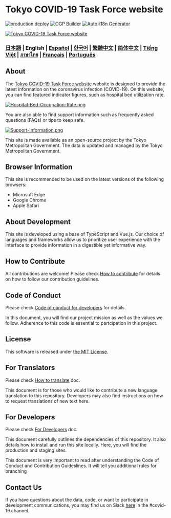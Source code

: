 # Tokyo COVID-19 Task Force website

[![production deploy](https://github.com/tokyo-metropolitan-gov/covid19/workflows/production%20deploy/badge.svg?branch=master)](https://github.com/tokyo-metropolitan-gov/covid19/actions?query=workflow%3A%22production+deploy%22)
[![OGP Builder](https://github.com/tokyo-metropolitan-gov/covid19/workflows/OGP%20Builder/badge.svg?branch=master)](https://github.com/tokyo-metropolitan-gov/covid19/actions?query=workflow%3A%22OGP+Builder%22)
[![Auto-i18n Generator](https://github.com/tokyo-metropolitan-gov/covid19/workflows/Auto-i18n%20Generator/badge.svg?branch=development)](https://github.com/tokyo-metropolitan-gov/covid19/actions?query=workflow%3A%22Auto-i18n+Generator%22)

[![Tokyo COVID-19 Task Force website](https://user-images.githubusercontent.com/1301149/75629392-1d19d900-5c25-11ea-843d-2d4376e3a560.png)](https://stopcovid19.metro.tokyo.lg.jp/)

### [日本語](./../../README.md) | English | [Español](./../es/README.md) | [한국어](./../ko/README.md) | [繁體中文](./../zh_TW/README.md) | [简体中文](./../zh_CN/README.md) | [Tiếng Việt](./../vi/README.md) | [ภาษาไทย](./../th/README.md) | [Français](./../fr/README.md) | [Português](./../pt_BR/README.md)

## About

The [Tokyo COVID-19 Task Force website](https://stopcovid19.metro.tokyo.lg.jp/) website is designed to provide the latest information on the coronavirus infection (COVID-19).
On this website, you can find featured indicator figures, such as hospital bed utilization rate. 

[![Hospital-Bed-Occupation-Rate.png](https://i.postimg.cc/J47Mmgzh/Hospital-Bed-Occupation-Rate.png)](https://stopcovid19.metro.tokyo.lg.jp/)

You are also able to find support information such as frequently asked questions (FAQs) or tips to keep safe.

[![Support-Information.png](https://i.postimg.cc/zD7YdjFY/Support-Information.png)](https://stopcovid19.metro.tokyo.lg.jp/)

This site is made available as an open-source project by the Tokyo Metropolitan Government. The data is updated and managed by the Tokyo Metropolitan Government.  

## Browser Information

This site is recommended to be used on the latest versions of the following browsers:
- Microsoft Edge
- Google Chrome
- Apple Safari

## About Development

This site is developed using a base of TypeScript and Vue.js.
Our choice of languages and frameworks allow us to prioritize user experience with the interface to provide information in a digestible yet informative way. 

## How to Contribute

All contributions are welcome!
Please check [How to contribute](./CONTRIBUTING.md) for details on how to follow our contribution guidelines.

## Code of Conduct

Please check [Code of conduct for developers](./CODE_OF_CONDUCT.md) for details.

In this document, you will find our project mission as well as the values we follow. Adherence to this code is essential to partcipation in this project.

## License

This software is released under [the MIT License](./../../LICENSE.txt).

## For Translators

Please check [How to translate](./../../TRANSLATION.md) doc.

This document is for those who would like to contribute a new language translation to this repository. 
Developers may also find instructions on how to request translations of new text here.

## For Developers

Please check [For Developers](./FOR_DEVELOPERS.md) doc.

This document carefully outlines the dependencies of this repository. It also details how to install and run this site locally. Here, you will find the production and staging sites.

This document is very important to read after understanding the Code of Conduct and Contribution Guideslines. It will tell you additional rules for branching 

## Contact Us

If you have questions about the data, code, or want to participate in development communications, you may find us on Slack [here](https://cfj.slack.com/join/shared_invite/zt-w2soa7jo-ZhVLNk5HjBMYm1GD72i36g#/shared-invite/email) in the #covid-19 channel. 